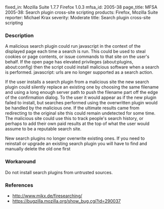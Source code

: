 fixed_in: Mozilla Suite 1.7.7
          Firefox 1.0.3
mfsa_id: 2005-38
page_title: MFSA 2005-38: Search plugin cross-site scripting
products: Firefox, Mozilla Suite
reporter: Michael Krax
severity: Moderate
title: Search plugin cross-site scripting

<h3>Description</h3>

<p>A malicious search plugin could run javascript in the context of the
displayed page each time a search is run. This could be used to steal
cookies or page contents, or issue commands to that site on the user's
behalf. If the open page has elevated privileges (about:plugins,
about:config) then the script could install malicious software when
a search is performed. javascript: urls are no longer supported as
a search action.</p>

<p>If the user installs a search plugin from a malicious site the
new search plugin could silently replace an existing one by 
choosing the same filename and using a long enough server path to push the
filename part off the edge of the confirmation dialog. To the user it
would appear as if the new plugin failed to install, but searches performed
using the overwritten plugin would be handled by the malicious one. If the
ultimate results came from redirecting to the original site this could
remain undetected for some time. The malicious site could use this to
track people's search history, or perhaps to add their own paid results
at the top of what the user would assume to be a reputable search site.</p>

<p>New search plugins no longer overwrite existing ones. If
you need to reinstall or upgrade an existing search plugin
you will have to find and manually delete the old one first</p>

<h3>Workaround</h3>

<p>Do not install search plugins from untrusted sources.</p>

<h3>References</h3>

<ul>
<li><a class="ex-ref" href="http://www.mikx.de/firesearching/">http://www.mikx.de/firesearching/</a></li>

<li><a href="https://bugzilla.mozilla.org/show_bug.cgi?id=290037">
https://bugzilla.mozilla.org/show_bug.cgi?id=290037</a></li>
</ul>



